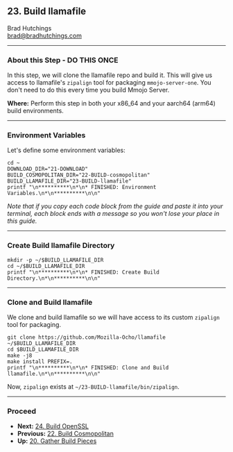 ## 23. Build llamafile

Brad Hutchings<br/>
brad@bradhutchings.com

---
### About this Step - DO THIS ONCE
In this step, we will clone the llamafile repo and build it. This will give us access to llamafile's `zipalign` tool for packaging `mmojo-server-one`. You don't need to do this every time you build Mmojo Server.

**Where:** Perform this step in both your x86_64 and your aarch64 (arm64) build environments.

---
### Environment Variables

Let's define some environment variables:
```
cd ~
DOWNLOAD_DIR="21-DOWNLOAD"
BUILD_COSMOPOLITAN_DIR="22-BUILD-cosmopolitan"
BUILD_LLAMAFILE_DIR="23-BUILD-llamafile"
printf "\n**********\n*\n* FINISHED: Environment Variables.\n*\n**********\n\n"
```

_Note that if you copy each code block from the guide and paste it into your terminal, each block ends with a message so you won't lose your place in this guide._

---
### Create Build llamafile Directory
```
mkdir -p ~/$BUILD_LLAMAFILE_DIR
cd ~/$BUILD_LLAMAFILE_DIR
printf "\n**********\n*\n* FINISHED: Create Build Directory.\n*\n**********\n\n"
```

---
### Clone and Build llamafile
We clone and build llamafile so we will have access to its custom `zipalign` tool for packaging. 

```
git clone https://github.com/Mozilla-Ocho/llamafile ~/$BUILD_LLAMAFILE_DIR
cd $BUILD_LLAMAFILE_DIR
make -j8
make install PREFIX=.
printf "\n**********\n*\n* FINISHED: Clone and Build llamafile.\n*\n**********\n\n"
```

Now, `zipalign` exists at `~/23-BUILD-llamafile/bin/zipalign`.


---
### Proceed
- **Next:** [24. Build OpenSSL](24-Build-OpenSSL.md)
- **Previous:** [22. Build Cosmopolitan](22-Build-Cosmopolitan.md)
- **Up:** [20. Gather Build Pieces](20-Gather-Build-Pieces.md)
